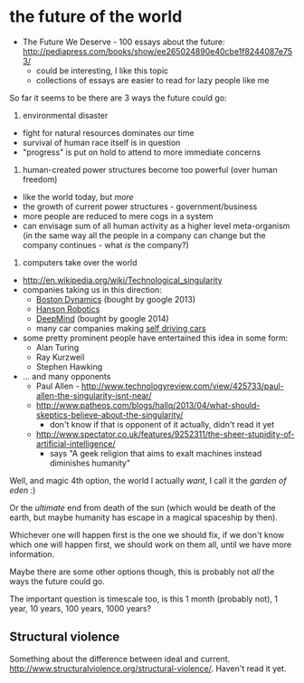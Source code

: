 # the future of the world

* The Future We Deserve - 100 essays about the future: http://pediapress.com/books/show/ee265024890e40cbe1f8244087e753/
  * could be interesting, I like this topic
  * collections of essays are easier to read for lazy people like me

So far it seems to be there are 3 ways the future could go:

1. environmental disaster
  * fight for natural resources dominates our time
  * survival of human race itself is in question
  * "progress" is put on hold to attend to more immediate concerns
1. human-created power structures become too powerful (over human freedom)
  * like the world today, but *more*
  * the growth of current power structures - government/business
  * more people are reduced to mere cogs in a system
  * can envisage sum of all human activity as a higher level meta-organism (in the same way all the people in a company can change but the company continues - what *is* the company?)
1. computers take over the world
  * http://en.wikipedia.org/wiki/Technological_singularity
  * companies taking us in this direction:
    * [Boston Dynamics](http://www.bostondynamics.com/) (bought by google 2013)
    * [Hanson Robotics](http://www.hansonrobotics.com/)
    * [DeepMind](http://deepmind.com/) (bought by google 2014)
    * many car companies making [self driving cars](http://en.wikipedia.org/wiki/Autonomous_car)
  * some pretty prominent people have entertained this idea in some form:
    * Alan Turing
    * Ray Kurzweil
    * Stephen Hawking
  * ... and many opponents
    * Paul Allen - http://www.technologyreview.com/view/425733/paul-allen-the-singularity-isnt-near/
    * http://www.patheos.com/blogs/hallq/2013/04/what-should-skeptics-believe-about-the-singularity/
      * don't know if that is opponent of it actually, didn't read it yet
    * http://www.spectator.co.uk/features/9252311/the-sheer-stupidity-of-artificial-intelligence/
      * says "A geek religion that aims to exalt machines instead diminishes humanity"

Well, and magic 4th option, the world I actually *want*, I call it the *garden of eden* :)

Or the *ultimate* end from death of the sun (which would be death of the earth, but maybe humanity has escape in a magical spaceship by then).

Whichever one will happen first is the one we should fix, if we don't know which one will happen first, we should work on them all, until we have more information.

Maybe there are some other options though, this is probably not *all* the ways the future could go.

The important question is timescale too, is this 1 month (probably not), 1 year, 10 years, 100 years, 1000 years?

## Structural violence

Something about the difference between ideal and current. http://www.structuralviolence.org/structural-violence/. Haven't read it yet.